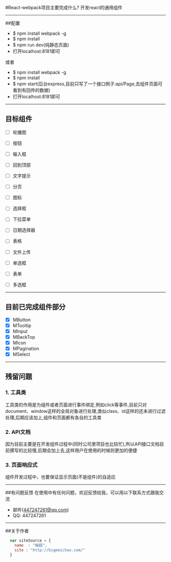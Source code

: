 #React-webpack项目主要完成什么?
开发react的通用组件

---

##配置

* $ npm install webpack -g
* $ npm install
* $ npm run dev(纯静态页面)
* 打开localhost:8181即可

或者

* $ npm install webpack -g
* $ npm install
* $ npm start(后台express,目前只写了一个接口例子:api/Page,去组件页面可看到有回传的数据)
* 打开localhost:8181即可

---

## 目标组件

- [ ] 轮播图
- [ ] 按钮
- [ ] 输入框
- [ ] 回到顶部
- [ ] 文字提示
- [ ] 分页
- [ ] 图标
- [ ] 选择框
- [ ] 下拉菜单
- [ ] 日期选择器
- [ ] 表格
- [ ] 文件上传
- [ ] 单选框
- [ ] 表单
- [ ] 多选框


---

## 目前已完成组件部分
- [x] MButton
- [x] MTooltip
- [x] MInput
- [x] MBackTop
- [x] MIcon
- [x] MPagination
- [x] MSelect

---


## 残留问题

### 1. 工具类

工具类的作用是为组件或者页面进行事件绑定,例如click等事件,目前只对 document、window这样的全局对象进行处理,类似class、id这样的还未进行过滤处理,后期应该加上,组件和页面都有各自的工具类


### 2. API文档

因为目前主要是在开发组件过程中(同时公司里项目也比较忙),所以API接口文档目前撰写的比较慢,后期会加上去,这样用户在使用的时候则更加的便捷


### 3. 页面响应式

组件开发过程中，也要保证显示页面(不是组件)的自适应


---

##有问题反馈
在使用中有任何问题，欢迎反馈给我，可以用以下联系方式跟我交流

* 邮件(447247261@qq.com)
* QQ: 447247261

---

##关于作者

```javascript
  var siteSource = {
    name  : "梅超",
    site : "http://bigmeichao.com/"
  }
```